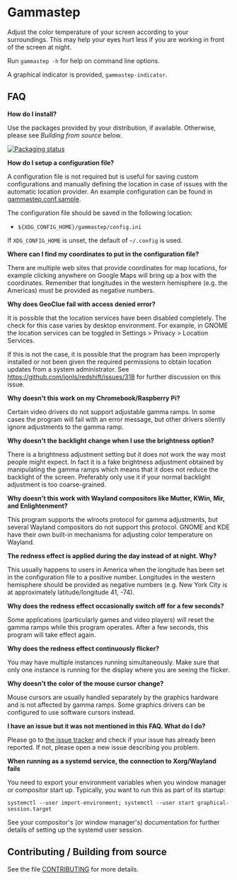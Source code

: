Gammastep
========

Adjust the color temperature of your screen according to
your surroundings. This may help your eyes hurt less if you are
working in front of the screen at night.

Run `gammastep -h` for help on command line options.

A graphical indicator is provided, `gammastep-indicator`.

FAQ
---

**How do I install?**

Use the packages provided by your distribution, if available. Otherwise,
please see _Building from source_ below.

[![Packaging status](https://repology.org/badge/vertical-allrepos/gammastep.svg)](https://repology.org/project/gammastep/versions)

**How do I setup a configuration file?**

A configuration file is not required but is useful for saving custom
configurations and manually defining the location in case of issues with the
automatic location provider. An example configuration can be found in
[gammastep.conf.sample](gammastep.conf.sample).

The configuration file should be saved in the following location:

- `${XDG_CONFIG_HOME}/gammastep/config.ini`

If `XDG_CONFIG_HOME` is unset, the default of `~/.config` is used.

**Where can I find my coordinates to put in the configuration file?**

There are multiple web sites that provide coordinates for map locations, for
example clicking anywhere on Google Maps will bring up a box with the
coordinates. Remember that longitudes in the western hemisphere (e.g. the
Americas) must be provided as negative numbers.

**Why does GeoClue fail with access denied error?**

It is possible that the location services have been disabled completely. The
check for this case varies by desktop environment. For example, in GNOME the
location services can be toggled in Settings > Privacy > Location Services.

If this is not the case, it is possible that the program has been improperly
installed or not been given the required permissions to obtain location
updates from a system administrator. See
https://github.com/jonls/redshift/issues/318 for further discussion on this
issue.

**Why doesn't this work on my Chromebook/Raspberry Pi?**

Certain video drivers do not support adjustable gamma ramps. In some cases
the program will fail with an error message, but other drivers silently ignore
adjustments to the gamma ramp.

**Why doesn't the backlight change when I use the brightness option?**

There is a brightness adjustment setting but it does not work the way most
people might expect. In fact it is a fake brightness adjustment obtained by
manipulating the gamma ramps which means that it does not reduce the backlight
of the screen. Preferably only use it if your normal backlight adjustment is
too coarse-grained.

**Why doesn't this work with Wayland compositors like Mutter, KWin, Mir, and
Enlightenment?**

This program supports the wlroots protocol for gamma adjustments,
but several Wayland compositors do not support this protocol.
GNOME and KDE have their own built-in mechanisms for adjusting color
temperature on Wayland.

**The redness effect is applied during the day instead of at night. Why?**

This usually happens to users in America when the longitude has been set in the
configuration file to a positive number. Longitudes in the western hemisphere
should be provided as negative numbers (e.g. New York City is at approximately
latitude/longitude 41, -74).

**Why does the redness effect occasionally switch off for a few seconds?**

Some applications (particularly games and video players) will reset the gamma
ramps while this program operates.
After a few seconds, this program will take effect again.

**Why does the redness effect continuously flicker?**

You may have multiple instances running simultaneously. Make sure
that only one instance is running for the display where you are seeing the
flicker.

**Why doesn't the color of the mouse cursor change?**

Mouse cursors are usually handled separately by the graphics hardware and is
not affected by gamma ramps. Some graphics drivers can be configured to use
software cursors instead.

**I have an issue but it was not mentioned in this FAQ. What do I do?**

Please go to [the issue tracker](https://gitlab.com/chinstrap/gammastep/issues) and
check if your issue has already been reported. If not, please open a new issue
describing you problem.


**When running as a systemd service, the connection to Xorg/Wayland fails**

You need to export your environment variables when you window manager or
compositor start up. Typically, you want to run this as part of its startup:

    systemctl --user import-environment; systemctl --user start graphical-session.target

See your compositor's (or window manager's) documentation for further details
of setting up the systemd user session.

Contributing / Building from source
-----------------------------------

See the file [CONTRIBUTING](CONTRIBUTING.md) for more details.

